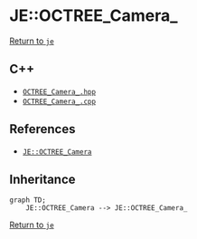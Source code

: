# JE::OCTREE_Camera_

[Return to `je`](/docs/je.md)

## C++

- [`OCTREE_Camera_.hpp`](/src/je/OCTREE_Camera_.hpp)
- [`OCTREE_Camera_.cpp`](/src/je/OCTREE_Camera_.cpp)

## References

- [`JE::OCTREE_Camera`](/docs/je/OCTREE_Camera.md)

## Inheritance

```mermaid
graph TD;
    JE::OCTREE_Camera --> JE::OCTREE_Camera_
```

[Return to `je`](/docs/je.md)